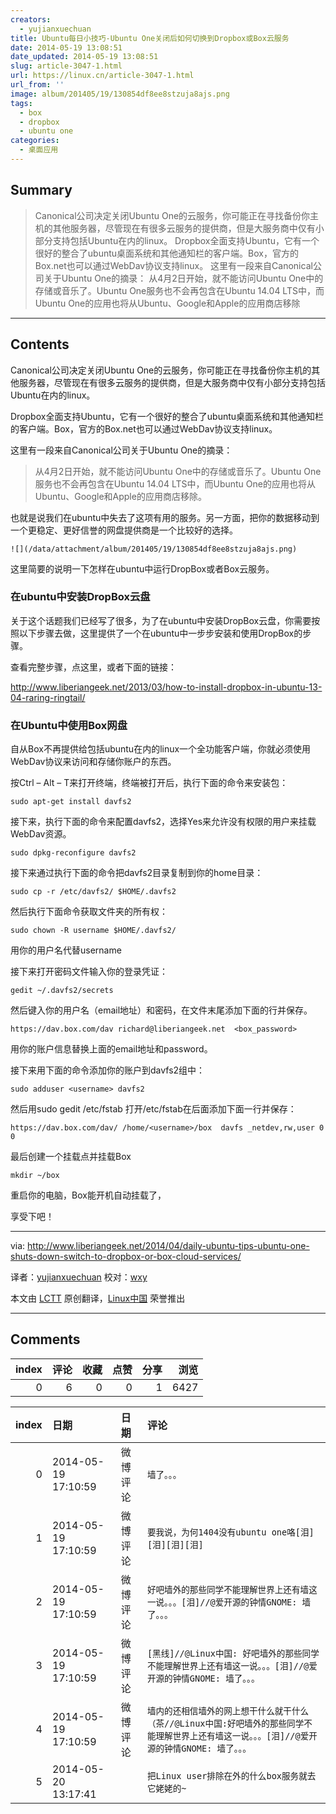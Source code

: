 ```yaml
---
creators:
  - yujianxuechuan
title: Ubuntu每日小技巧-Ubuntu One关闭后如何切换到Dropbox或Box云服务
date: 2014-05-19 13:08:51
date_updated: 2014-05-19 13:08:51
slug: article-3047-1.html
url: https://linux.cn/article-3047-1.html
url_from: ''
image: album/201405/19/130854df8ee8stzuja8ajs.png
tags:
  - box
  - dropbox
  - ubuntu one
categories:
  - 桌面应用
---
```


## Summary

> Canonical公司决定关闭Ubuntu One的云服务，你可能正在寻找备份你主机的其他服务器，尽管现在有很多云服务的提供商，但是大服务商中仅有小部分支持包括Ubuntu在内的linux。 Dropbox全面支持Ubuntu，它有一个很好的整合了ubuntu桌面系统和其他通知栏的客户端。Box，官方的Box.net也可以通过WebDav协议支持linux。 这里有一段来自Canonical公司关于Ubuntu One的摘录：  从4月2日开始，就不能访问Ubuntu One中的存储或音乐了。Ubuntu One服务也不会再包含在Ubuntu 14.04 LTS中，而Ubuntu One的应用也将从Ubuntu、Google和Apple的应用商店移除

***

<!-- more -->

## Contents

Canonical公司决定关闭Ubuntu One的云服务，你可能正在寻找备份你主机的其他服务器，尽管现在有很多云服务的提供商，但是大服务商中仅有小部分支持包括Ubuntu在内的linux。

Dropbox全面支持Ubuntu，它有一个很好的整合了ubuntu桌面系统和其他通知栏的客户端。Box，官方的Box.net也可以通过WebDav协议支持linux。

这里有一段来自Canonical公司关于Ubuntu One的摘录：

> 
> 从4月2日开始，就不能访问Ubuntu One中的存储或音乐了。Ubuntu One服务也不会再包含在Ubuntu 14.04 LTS中，而Ubuntu One的应用也将从Ubuntu、Google和Apple的应用商店移除。
> 
> 
> 

也就是说我们在ubuntu中失去了这项有用的服务。另一方面，把你的数据移动到一个更稳定、更好信誉的网盘提供商是一个比较好的选择。

`![](/data/attachment/album/201405/19/130854df8ee8stzuja8ajs.png)`

这里简要的说明一下怎样在ubuntu中运行DropBox或者Box云服务。

### 在ubuntu中安装DropBox云盘

关于这个话题我们已经写了很多，为了在ubuntu中安装DropBox云盘，你需要按照以下步骤去做，这里提供了一个在ubuntu中一步步安装和使用DropBox的步骤。

查看完整步骤，点这里，或者下面的链接：

<http://www.liberiangeek.net/2013/03/how-to-install-dropbox-in-ubuntu-13-04-raring-ringtail/>

### 在Ubuntu中使用Box网盘

自从Box不再提供给包括ubuntu在内的linux一个全功能客户端，你就必须使用WebDav协议来访问和存储你账户的东西。

按Ctrl – Alt – T来打开终端，终端被打开后，执行下面的命令来安装包：

```shell
sudo apt-get install davfs2
```

接下来，执行下面的命令来配置davfs2，选择Yes来允许没有权限的用户来挂载WebDav资源。

```shell
sudo dpkg-reconfigure davfs2
```

接下来通过执行下面的命令把davfs2目录复制到你的home目录：

```shell
sudo cp -r /etc/davfs2/ $HOME/.davfs2
```

然后执行下面命令获取文件夹的所有权：

```shell
sudo chown -R username $HOME/.davfs2/
```

用你的用户名代替username

接下来打开密码文件输入你的登录凭证：

```shell
gedit ~/.davfs2/secrets
```

然后键入你的用户名（email地址）和密码，在文件末尾添加下面的行并保存。

```shell
https://dav.box.com/dav richard@liberiangeek.net  <box_password>
```

用你的账户信息替换上面的email地址和password。

接下来用下面的命令添加你的账户到davfs2组中：

```shell
sudo adduser <username> davfs2
```

然后用sudo gedit /etc/fstab 打开/etc/fstab在后面添加下面一行并保存：

```shell
https://dav.box.com/dav/ /home/<username>/box  davfs _netdev,rw,user 0 0 
```

最后创建一个挂载点并挂载Box

```shell
mkdir ~/box
```

重启你的电脑，Box能开机自动挂载了，

享受下吧！

---

via: <http://www.liberiangeek.net/2014/04/daily-ubuntu-tips-ubuntu-one-shuts-down-switch-to-dropbox-or-box-cloud-services/>

译者：[yujianxuechuan](https://github.com/yujianxuechuan)  校对：[wxy](https://github.com/%E6%A0%A1wxy)

本文由 [LCTT](https://github.com/LCTT/TranslateProject) 原创翻译，[Linux中国](https://linux.cn/) 荣誉推出

***

## Comments


|   index |   评论 |   收藏 |   点赞 |   分享 |   浏览 |
|--------:|-------:|-------:|-------:|-------:|-------:|
|       0 |      6 |      0 |      0 |      1 |   6427 |

|   index | 日期                | 日期     | 评论                                                                                                                                            |
|--------:|:--------------------|:---------|:------------------------------------------------------------------------------------------------------------------------------------------------|
|       0 | 2014-05-19 17:10:59 | 微博评论 | `墙了。。。`                                                                                                                                    |
|       1 | 2014-05-19 17:10:59 | 微博评论 | `要我说，为何1404没有ubuntu one咯[泪][泪][泪][泪]`                                                                                              |
|       2 | 2014-05-19 17:10:59 | 微博评论 | `好吧墙外的那些同学不能理解世界上还有墙这一说。。。[泪]//@爱开源的钟情GNOME: 墙了。。。`                                                        |
|       3 | 2014-05-19 17:10:59 | 微博评论 | `[黑线]//@Linux中国: 好吧墙外的那些同学不能理解世界上还有墙这一说。。。[泪]//@爱开源的钟情GNOME: 墙了。。。`                                    |
|       4 | 2014-05-19 17:10:59 | 微博评论 | `墙内的还相信墙外的网上想干什么就干什么（茶//@Linux中国:好吧墙外的那些同学不能理解世界上还有墙这一说。。。[泪]//@爱开源的钟情GNOME: 墙了。。。` |
|       5 | 2014-05-20 13:17:41 |          | `把Linux user排除在外的什么box服务就去它姥姥的~`                                                                                                |
